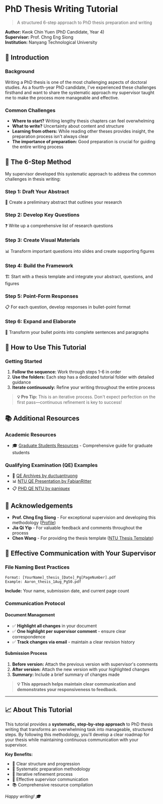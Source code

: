 # PhD Thesis Writing Tutorial

> A structured 6-step approach to PhD thesis preparation and writing

**Author:** Kwok Chin Yuen (PhD Candidate, Year 4)  
**Supervisor:** Prof. Chng Eng Siong  
**Institution:** Nanyang Technological University

## 📖 Introduction

### Background
Writing a PhD thesis is one of the most challenging aspects of doctoral studies. As a fourth-year PhD candidate, I've experienced these challenges firsthand and want to share the systematic approach my supervisor taught me to make the process more manageable and effective.

### Common Challenges
- **Where to start?** Writing lengthy thesis chapters can feel overwhelming
- **What to write?** Uncertainty about content and structure
- **Learning from others:** While reading other theses provides insight, the preparation process isn't always clear
- **The importance of preparation:** Good preparation is crucial for guiding the entire writing process

## 🎯 The 6-Step Method

My supervisor developed this systematic approach to address the common challenges in thesis writing:

### Step 1: Draft Your Abstract
📝 Create a preliminary abstract that outlines your research

### Step 2: Develop Key Questions
❓ Write up a comprehensive list of research questions

### Step 3: Create Visual Materials
📊 Transform important questions into slides and create supporting figures

### Step 4: Build the Framework
🏗️ Start with a thesis template and integrate your abstract, questions, and figures

### Step 5: Point-Form Responses
📋 For each question, develop responses in bullet-point format

### Step 6: Expand and Elaborate
📖 Transform your bullet points into complete sentences and paragraphs

## 🚀 How to Use This Tutorial

### Getting Started
1. **Follow the sequence:** Work through steps 1-6 in order
2. **Use the folders:** Each step has a dedicated tutorial folder with detailed guidance
3. **Iterate continuously:** Refine your writing throughout the entire process

> **💡 Pro Tip:** This is an iterative process. Don't expect perfection on the first pass—continuous refinement is key to success!

## 📚 Additional Resources

### Academic Resources
- 🎓 [Graduate Students Resources](https://aseschng.github.io/GraduateStudents.html) - Comprehensive guide for graduate students

### Qualifying Examination (QE) Examples
- 📁 [QE Archives by ductuantruong](https://github.com/ductuantruong/QE_archives)
- 📊 [NTU QE Presentation by FabianRitter](https://github.com/FabianRitter/NTU_QE_PRESENTATION)
- 📋 [PHD QE NTU by paniquex](https://github.com/paniquex/PHD_QE_NTU?tab=readme-ov-file)

## 🙏 Acknowledgements

- **Prof. Chng Eng Siong** - For exceptional supervision and developing this methodology ([Profile](https://aseschng.github.io/GraduateStudents.html))
- **Jia Qi Yip** - For valuable feedback and comments throughout the process
- **Chen Wang** - For providing the thesis template ([NTU Thesis Template](https://github.com/wang-chen/thesis_template_ntu))

## 📧 Effective Communication with Your Supervisor

### File Naming Best Practices
```
Format: [YourName]_thesis_[Date]_Pg[PageNumber].pdf
Example: Aaron_thesis_1Aug_Pg50.pdf
```
**Include:** Your name, submission date, and current page count

### Communication Protocol

#### Document Management
- ✅ **Highlight all changes** in your document
- ✅ **One highlight per supervisor comment** - ensure clear correspondence
- ✅ **Track changes via email** - maintain a clear revision history

#### Submission Process
1. **Before version:** Attach the previous version with supervisor's comments
2. **After version:** Attach the new version with your highlighted changes
3. **Summary:** Include a brief summary of changes made

> **💡 This approach helps maintain clear communication and demonstrates your responsiveness to feedback.**

---

## 📈 About This Tutorial

This tutorial provides a **systematic, step-by-step approach** to PhD thesis writing that transforms an overwhelming task into manageable, structured steps. By following this methodology, you'll develop a clear roadmap for your thesis while maintaining continuous communication with your supervisor.

**Key Benefits:**
- 🎯 Clear structure and progression
- 📝 Systematic preparation methodology
- 🔄 Iterative refinement process
- 💬 Effective supervisor communication
- 📚 Comprehensive resource compilation

*Happy writing! 🎓*
